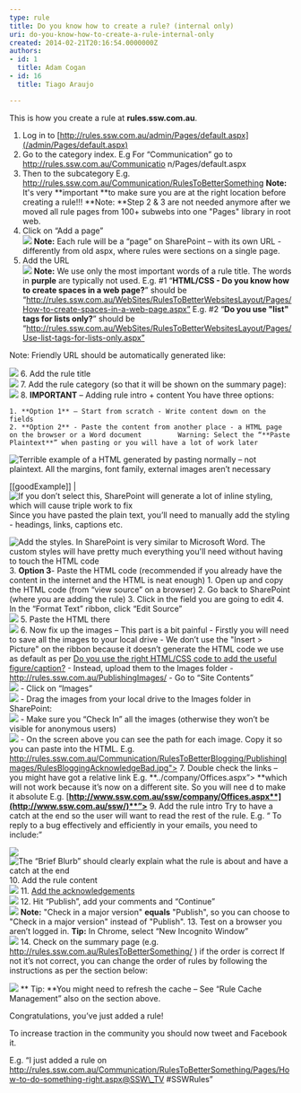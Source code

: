 ```yaml
---
type: rule
title: Do you know how to create a rule? (internal only)
uri: do-you-know-how-to-create-a-rule-internal-only
created: 2014-02-21T20:16:54.0000000Z
authors:
- id: 1
  title: Adam Cogan
- id: 16
  title: Tiago Araujo

---
```


This is how you create a rule at **rules.ssw.com.au**. 
1. Log in to [http://rules.ssw.com.au/admin/Pages/default.aspx](/admin/Pages/default.aspx)
2. Go to the category index. E.g For “Communication” go to http://rules.ssw.com.au/Communicatio n/Pages/default.aspx
3. Then to the subcategory E.g. http://rules.ssw.com.au/Communication/RulesToBetterSomething 
**Note:** It's very **important **to make sure you are at the right location before creating a rule!!! 
**Note: **Step 2 & 3 are not needed anymore after we moved all rule pages from 100+ subwebs into one "Pages" library in root web.
4. Click on “Add a page”  
![](create-rule1.jpg)    **Note:** Each rule will be a “page” on SharePoint – with its own URL - differently from old aspx, where rules were sections on a single page.
5. Add the URL  
![](create-rule2.jpg)     **Note:** We use only the most important words of a rule title. The words in **purple** are typically not used.
    E.g. #1 “**HTML/CSS - Do you know how to create spaces in a web page?**” should be “http://rules.ssw.com.au/WebSites/RulesToBetterWebsitesLayout/Pages/How-to-create-spaces-in-a-web-page.aspx”
    E.g. #2 “**Do you use "list" tags for lists only?**” should be “http://rules.ssw.com.au/WebSites/RulesToBetterWebsitesLayout/Pages/Use-list-tags-for-lists-only.aspx”

Note: Friendly URL should be automatically generated like:
 
![](auto-generate-friendlyurl.jpg)
6. Add the rule title  
![](create-rule3.jpg)
7. Add the rule category (so that it will be shown on the summary page):  
![](add-rule-category.jpg)
8. **IMPORTANT** – Adding rule intro + content    You have three options:

    1. **Option 1** – Start from scratch - Write content down on the fields
    2. **Option 2** - Paste the content from another place - a HTML page on the browser or a Word document         Warning: Select the “**Paste Plaintext**” when pasting or you will have a lot of work later
 
![Terrible example of a HTML generated by pasting normally – not plaintext. All the margins, font family, external images aren’t necessary](create-rule5.jpg)
 
[[goodExample]]
| ![If you don’t select this, SharePoint will generate a lot of inline styling, which will cause triple work to fix](create-rule4.jpg)
        Since you have pasted the plain text, you’ll need to manually add the styling - headings, links, captions etc.
 
![Add the styles. In SharePoint is very similar to Microsoft Word. The custom styles will have pretty much everything you'll need without having to touch the HTML code](create-rule6.jpg)
    3. **Option 3**- Paste the HTML code (recommended if you already have the content in the internet and the HTML is neat enough)
        1. Open up and copy the HTML code (from “view source” on a browser)
        2. Go back to SharePoint (where you are adding the rule)
        3. Click in the field you are going to edit
        4. In the “Format Text” ribbon, click “Edit Source”  
![](create-rule7.jpg)
        5. Paste the HTML there  
![](create-rule8.jpg)
        6. Now fix up the images – This part is a bit painful
            - Firstly you will need to save all the images to your local drive
            - We don’t use the "Insert > Picture" on the ribbon because it doesn’t generate the HTML code we use as default as per [Do you use the right HTML/CSS code to add the useful figure/caption?](http://www.ssw.com.au/ssw/Standards/Rules/RulestoBetterWebsiteslayout.aspx#AddFigureWithRightCode)
            - Instead, upload them to the Images folder - http://rules.ssw.com.au/PublishingImages/
                - Go to “Site Contents”  
![](create-rule9.jpg)
                - Click on “Images”  
![](create-rule10.jpg)
                - Drag the images from your local drive to the Images folder in SharePoint:  
![](create-rule11.jpg)
                - Make sure you “Check In” all the images (otherwise they won’t be visible for anonymous users)  
![](create-rule12.jpg)
                - On the screen above you can see the path for each image. Copy it so you can paste into the HTML.
E.g. 
![]()http://rules.ssw.com.au/Communication/RulesToBetterBlogging/PublishingImages/RulesBloggingAcknowledgeBad.jpg">
        7. Double check the links – you might have got a relative link E.g. **../company/Offices.aspx”> **which will not work because it’s now on a different site.
So you will nee d to make it absolute E.g. [**http://www.ssw.com.au/ssw/company/Offices.aspx**](http://www.ssw.com.au/ssw/)**”>**
9. Add the rule intro    Try to have a catch at the end so the user will want to read the rest of the rule. E.g. “ To reply to a bug effectively and efficiently in your emails, you need to include:”
 
![](create-rule13.jpg)  
![The “Brief Blurb” should clearly explain what the rule is about and have a catch at the end](create-rule14.jpg)
10. Add the rule content  
![](create-rule15.jpg)
11. [Add the acknowledgements](/Pages/add-acknowledgements-to-rules.aspx)  
![](create-rule16.jpg)
12. Hit “Publish”, add your comments and “Continue”  
![](create-rule17.jpg)     **Note:** "Check in a major version" **equals** "Publish", so you can choose to "Check in a major version" instead of "Publish".
13. Test on a browser you aren’t logged in. 
**Tip:** In Chrome, select “New Incognito Window”  
![](create-rule18.jpg)
14. Check on the summary page (e.g. http://rules.ssw.com.au/RulesToBetterSomething/ ) if the order is correct 
If not it’s not correct, you can change the order of rules by following the instructions as per the section below:
 
![](create-rule19.jpg)  ** Tip: **You might need to refresh the cache – See “Rule Cache Management” also on the section above.


Congratulations, you’ve just added a rule!

To increase traction in the community you should now tweet and Facebook it.

E.g. “I just added a rule on http://rules.ssw.com.au/Communication/RulesToBetterSomething/Pages/How-to-do-something-right.aspx@SSW\_TV #SSWRules”
